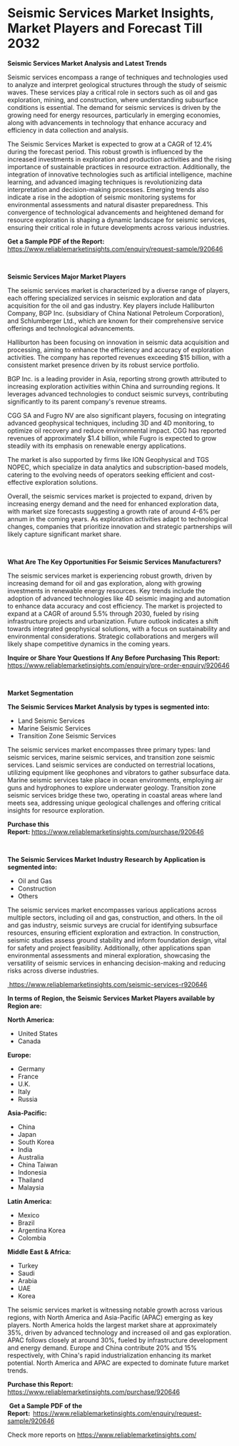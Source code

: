 <p><h1>Seismic Services Market Insights, Market Players and Forecast Till 2032</h1></p><p><strong>Seismic Services Market Analysis and Latest Trends</strong></p>
<p><p>Seismic services encompass a range of techniques and technologies used to analyze and interpret geological structures through the study of seismic waves. These services play a critical role in sectors such as oil and gas exploration, mining, and construction, where understanding subsurface conditions is essential. The demand for seismic services is driven by the growing need for energy resources, particularly in emerging economies, along with advancements in technology that enhance accuracy and efficiency in data collection and analysis.</p><p>The Seismic Services Market is expected to grow at a CAGR of 12.4% during the forecast period. This robust growth is influenced by the increased investments in exploration and production activities and the rising importance of sustainable practices in resource extraction. Additionally, the integration of innovative technologies such as artificial intelligence, machine learning, and advanced imaging techniques is revolutionizing data interpretation and decision-making processes. Emerging trends also indicate a rise in the adoption of seismic monitoring systems for environmental assessments and natural disaster preparedness. This convergence of technological advancements and heightened demand for resource exploration is shaping a dynamic landscape for seismic services, ensuring their critical role in future developments across various industries.</p></p>
<p><strong>Get a Sample PDF of the Report:&nbsp;</strong> <a href="https://www.reliablemarketinsights.com/enquiry/request-sample/920646?utm_campaign=3015&utm_medium=2&utm_source=Github&utm_content=ia&utm_term=07032025&utm_id=seismic-services">https://www.reliablemarketinsights.com/enquiry/request-sample/920646</a></p>
<p>&nbsp;</p>
<p><strong>Seismic Services Major Market Players</strong></p>
<p><p>The seismic services market is characterized by a diverse range of players, each offering specialized services in seismic exploration and data acquisition for the oil and gas industry. Key players include Halliburton Company, BGP Inc. (subsidiary of China National Petroleum Corporation), and Schlumberger Ltd., which are known for their comprehensive service offerings and technological advancements. </p><p>Halliburton has been focusing on innovation in seismic data acquisition and processing, aiming to enhance the efficiency and accuracy of exploration activities. The company has reported revenues exceeding $15 billion, with a consistent market presence driven by its robust service portfolio. </p><p>BGP Inc. is a leading provider in Asia, reporting strong growth attributed to increasing exploration activities within China and surrounding regions. It leverages advanced technologies to conduct seismic surveys, contributing significantly to its parent company's revenue streams.</p><p>CGG SA and Fugro NV are also significant players, focusing on integrating advanced geophysical techniques, including 3D and 4D monitoring, to optimize oil recovery and reduce environmental impact. CGG has reported revenues of approximately $1.4 billion, while Fugro is expected to grow steadily with its emphasis on renewable energy applications.</p><p>The market is also supported by firms like ION Geophysical and TGS NOPEC, which specialize in data analytics and subscription-based models, catering to the evolving needs of operators seeking efficient and cost-effective exploration solutions.</p><p>Overall, the seismic services market is projected to expand, driven by increasing energy demand and the need for enhanced exploration data, with market size forecasts suggesting a growth rate of around 4-6% per annum in the coming years. As exploration activities adapt to technological changes, companies that prioritize innovation and strategic partnerships will likely capture significant market share.</p></p>
<p>&nbsp;</p>
<p><strong>What Are The Key Opportunities For Seismic Services Manufacturers?</strong></p>
<p><p>The seismic services market is experiencing robust growth, driven by increasing demand for oil and gas exploration, along with growing investments in renewable energy resources. Key trends include the adoption of advanced technologies like 4D seismic imaging and automation to enhance data accuracy and cost efficiency. The market is projected to expand at a CAGR of around 5.5% through 2030, fueled by rising infrastructure projects and urbanization. Future outlook indicates a shift towards integrated geophysical solutions, with a focus on sustainability and environmental considerations. Strategic collaborations and mergers will likely shape competitive dynamics in the coming years.</p></p>
<p><strong>Inquire or Share Your Questions If Any Before Purchasing This Report:</strong> <a href="https://www.reliablemarketinsights.com/enquiry/pre-order-enquiry/920646?utm_campaign=3015&utm_medium=2&utm_source=Github&utm_content=ia&utm_term=07032025&utm_id=seismic-services">https://www.reliablemarketinsights.com/enquiry/pre-order-enquiry/920646</a></p>
<p>&nbsp;</p>
<p><strong>Market Segmentation</strong></p>
<p><strong>The Seismic Services Market Analysis by types is segmented into:</strong></p>
<p><ul><li>Land Seismic Services</li><li>Marine Seismic Services</li><li>Transition Zone Seismic Services</li></ul></p>
<p><p>The seismic services market encompasses three primary types: land seismic services, marine seismic services, and transition zone seismic services. Land seismic services are conducted on terrestrial locations, utilizing equipment like geophones and vibrators to gather subsurface data. Marine seismic services take place in ocean environments, employing air guns and hydrophones to explore underwater geology. Transition zone seismic services bridge these two, operating in coastal areas where land meets sea, addressing unique geological challenges and offering critical insights for resource exploration.</p></p>
<p><strong>Purchase this Report:&nbsp;</strong><a href="https://www.reliablemarketinsights.com/purchase/920646?utm_campaign=3015&utm_medium=2&utm_source=Github&utm_content=ia&utm_term=07032025&utm_id=seismic-services">https://www.reliablemarketinsights.com/purchase/920646</a></p>
<p>&nbsp;</p>
<p><strong>The Seismic Services Market Industry Research by Application is segmented into:</strong></p>
<p><ul><li>Oil and Gas</li><li>Construction</li><li>Others</li></ul></p>
<p><p>The seismic services market encompasses various applications across multiple sectors, including oil and gas, construction, and others. In the oil and gas industry, seismic surveys are crucial for identifying subsurface resources, ensuring efficient exploration and extraction. In construction, seismic studies assess ground stability and inform foundation design, vital for safety and project feasibility. Additionally, other applications span environmental assessments and mineral exploration, showcasing the versatility of seismic services in enhancing decision-making and reducing risks across diverse industries.</p></p>
<p><a href="https://www.reliablemarketinsights.com/seismic-services-r920646?utm_campaign=3015&utm_medium=2&utm_source=Github&utm_content=ia&utm_term=07032025&utm_id=seismic-services">&nbsp;https://www.reliablemarketinsights.com/seismic-services-r920646</a></p>
<p><strong>In terms of Region, the Seismic Services Market Players available by Region are:</strong></p>
<p>
    <p> <strong> North America: </strong>
        <ul>
            <li>United States</li>
            <li>Canada</li>
        </ul>
        </p> 
    <p> <strong> Europe: </strong>
        <ul>
            <li>Germany</li>
            <li>France</li>
            <li>U.K.</li>
            <li>Italy</li>
            <li>Russia</li>
        </ul>
        </p> 
    <p> <strong> Asia-Pacific: </strong>
        <ul>
            <li>China</li>
            <li>Japan</li>
            <li>South Korea</li>
            <li>India</li>
            <li>Australia</li>
            <li>China Taiwan</li>
            <li>Indonesia</li>
            <li>Thailand</li>
            <li>Malaysia</li>
        </ul>
        </p> 
    <p> <strong> Latin America: </strong>
        <ul>
            <li>Mexico</li>
            <li>Brazil</li>
            <li>Argentina Korea</li>
            <li>Colombia</li>
        </ul>
        </p> 
    <p> <strong> Middle East & Africa: </strong>
        <ul>
            <li>Turkey</li>
            <li>Saudi</li>
            <li>Arabia</li>
            <li>UAE</li>
            <li>Korea</li>
        </ul>
    </p>
    </p>
<p><p>The seismic services market is witnessing notable growth across various regions, with North America and Asia-Pacific (APAC) emerging as key players. North America holds the largest market share at approximately 35%, driven by advanced technology and increased oil and gas exploration. APAC follows closely at around 30%, fueled by infrastructure development and energy demand. Europe and China contribute 20% and 15% respectively, with China's rapid industrialization enhancing its market potential. North America and APAC are expected to dominate future market trends.</p></p>
<p><strong>Purchase this Report: </strong><a href="https://www.reliablemarketinsights.com/purchase/920646?utm_campaign=3015&utm_medium=2&utm_source=Github&utm_content=ia&utm_term=07032025&utm_id=seismic-services">https://www.reliablemarketinsights.com/purchase/920646</a></p>
<p>&nbsp;<strong>Get a Sample PDF of the Report:&nbsp;&nbsp;</strong><a href="https://www.reliablemarketinsights.com/enquiry/request-sample/920646?utm_campaign=3015&utm_medium=2&utm_source=Github&utm_content=ia&utm_term=07032025&utm_id=seismic-services">https://www.reliablemarketinsights.com/enquiry/request-sample/920646</a></p>
<p><strong></strong></p>
<p>Check more reports on <a href="https://www.reliablemarketinsights.com/?utm_campaign=3015&utm_medium=2&utm_source=Github&utm_content=ia&utm_term=07032025&utm_id=seismic-services">https://www.reliablemarketinsights.com/</a></p>